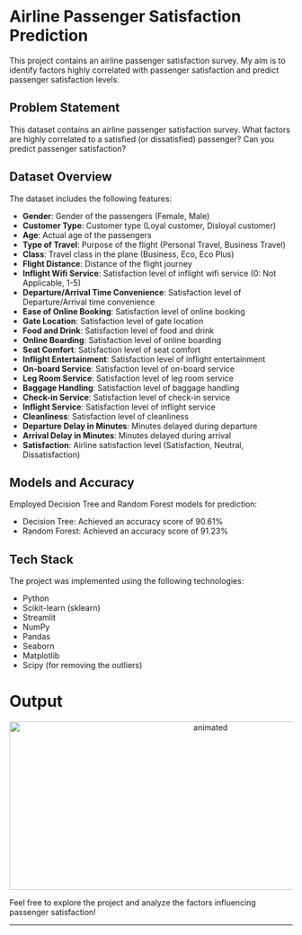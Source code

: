 # Airline Passenger Satisfaction Prediction

This project contains an airline passenger satisfaction survey. My aim is to identify factors highly correlated with passenger satisfaction and predict passenger satisfaction levels.

## Problem Statement

This dataset contains an airline passenger satisfaction survey. What factors are highly correlated to a satisfied (or dissatisfied) passenger? Can you predict passenger satisfaction?

## Dataset Overview

The dataset includes the following features:

- **Gender**: Gender of the passengers (Female, Male)
- **Customer Type**: Customer type (Loyal customer, Disloyal customer)
- **Age**: Actual age of the passengers
- **Type of Travel**: Purpose of the flight (Personal Travel, Business Travel)
- **Class**: Travel class in the plane (Business, Eco, Eco Plus)
- **Flight Distance**: Distance of the flight journey
- **Inflight Wifi Service**: Satisfaction level of inflight wifi service (0: Not Applicable, 1-5)
- **Departure/Arrival Time Convenience**: Satisfaction level of Departure/Arrival time convenience
- **Ease of Online Booking**: Satisfaction level of online booking
- **Gate Location**: Satisfaction level of gate location
- **Food and Drink**: Satisfaction level of food and drink
- **Online Boarding**: Satisfaction level of online boarding
- **Seat Comfort**: Satisfaction level of seat comfort
- **Inflight Entertainment**: Satisfaction level of inflight entertainment
- **On-board Service**: Satisfaction level of on-board service
- **Leg Room Service**: Satisfaction level of leg room service
- **Baggage Handling**: Satisfaction level of baggage handling
- **Check-in Service**: Satisfaction level of check-in service
- **Inflight Service**: Satisfaction level of inflight service
- **Cleanliness**: Satisfaction level of cleanliness
- **Departure Delay in Minutes**: Minutes delayed during departure
- **Arrival Delay in Minutes**: Minutes delayed during arrival
- **Satisfaction**: Airline satisfaction level (Satisfaction, Neutral, Dissatisfaction)

## Models and Accuracy

Employed Decision Tree and Random Forest models for prediction:

- Decision Tree: Achieved an accuracy score of 90.61%
- Random Forest: Achieved an accuracy score of 91.23%

## Tech Stack

The project was implemented using the following technologies:

- Python
- Scikit-learn (sklearn)
- Streamlit
- NumPy
- Pandas
- Seaborn
- Matplotlib
- Scipy (for removing the outliers)

# Output

<p align="center">
<img src="https://github.com/samagra44/Airline-Passenger-Satisfaction-Prediction/assets/77968722/2c274e07-0ad7-4292-bef1-00f7cb3f7300" width=700 height=300 alt="animated"/>
</p>

Feel free to explore the project and analyze the factors influencing passenger satisfaction!

---
